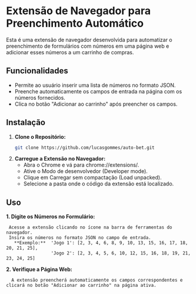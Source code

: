 # Extensão de Navegador para Preenchimento Automático

Esta é uma extensão de navegador desenvolvida para automatizar o preenchimento de formulários com números em uma página web e adicionar esses números a um carrinho de compras.

## Funcionalidades

- Permite ao usuário inserir uma lista de números no formato JSON.
- Preenche automaticamente os campos de entrada na página com os números fornecidos.
- Clica no botão "Adicionar ao carrinho" após preencher os campos.

## Instalação

1. **Clone o Repositório:**
   ```bash
   git clone https://github.com/lucasgommes/auto-bet.git

2. **Carregue a Extensão no Navegador:**
   - Abra o Chrome e vá para chrome://extensions/.
   - Ative o Modo de desenvolvedor (Developer mode).
   - Clique em Carregar sem compactação (Load unpacked).
   - Selecione a pasta onde o código da extensão está localizado.

## Uso
  **1. Digite os Números no Formulário:**
  
     Acesse a extensão clicando no ícone na barra de ferramentas do navegador.
     Insira os números no formato JSON no campo de entrada.
       **Exemplo:**  'Jogo 1': [2, 3, 4, 6, 8, 9, 10, 13, 15, 16, 17, 18, 20, 21, 25], 
                     'Jogo 2': [2, 3, 4, 5, 6, 10, 12, 15, 16, 18, 19, 21, 23, 24, 25]
                    
  **2. Verifique a Página Web:**
  
      A extensão preencherá automaticamente os campos correspondentes e clicará no botão "Adicionar ao carrinho" na página ativa.
